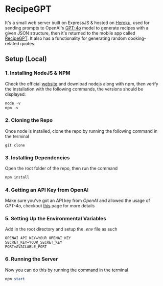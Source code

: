 # RecipeGPT

It's a small web server built on ExpressJS & hosted on [Heroku](https://www.heroku.com/), used for sending prompts to OpenAI's [GPT-4o](https://openai.com/index/hello-gpt-4o/) model to generate recipes with a given JSON structure, then it's returned to the mobile app called [RecipeGPT](https://github.com/mmswflow-upb/RecipeGPT.git).
It also has a functionality for generating random cooking-related quotes.

## Setup (Local)

### 1. Installing NodeJS & NPM
Check the official [website](https://nodejs.org/) and download nodejs along with npm, then verify the installation with the following commands, the versions should be displayed:

```powershell
node -v
npm -v
```

### 2. Cloning the Repo
 
Once node is installed, clone the repo by running the following command in the terminal
```gitbash
git clone 
```
### 3. Installing Dependencies
Open the root folder of the repo, then run the command
```powershell
npm install
```

### 4. Getting an API Key from OpenAI 
Make sure you've got an API key from *OpenAI* and allowed the usage of *GPT-4o*, checkout [this](https://platform.openai.com/docs/overview) page for more details

### 5. Setting Up the Environmental Variables 
Add in the root directory and setup the *.env* file as such
```.env
OPENAI_API_KEY=YOUR_OPENAI_KEY
SECRET_KEY=YOUR_SECRET_KEY
PORT=AVAILABLE_PORT
```

### 6. Running the Server
Now you can do this by running the command in the terminal
```powershell
npm start
```
